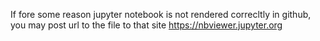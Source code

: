 If fore some reason jupyter notebook is not rendered correcltly in github, you may post url to the file to that site
https://nbviewer.jupyter.org
